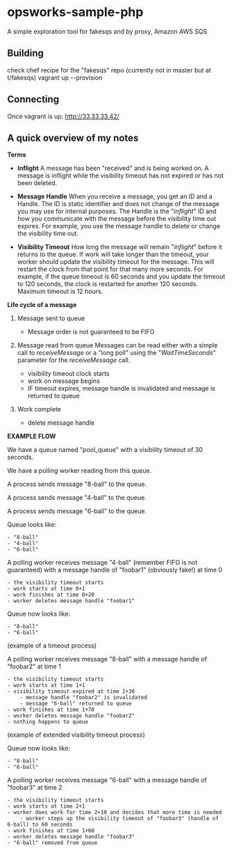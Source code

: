 # opsworks-sample-php

A simple exploration tool for fakesqs and by proxy, Amazon AWS SQS

## Building
check chef recipe for the "fakesqs" repo (currently not in master but at t/fakesqs)
vagrant up --provision

## Connecting

Once vagrant is up: http://33.33.33.42/


## A quick overview of my notes


**Terms**

- **Inflight**
    A message has been "received" and is being worked on.  A message is inflight while the visibility timeout has not expired or has not been deleted.

- **Message Handle**
    When you receive a message, you get an ID and a Handle.  The ID is static identifier and does not change of the message you may use for internal purposes.  The Handle is the "_inflight_" ID and how you communicate with the message before the visibility time out expires.  For example, you use the message handle to delete or change the visibility time out.

- **Visibility Timeout**
    How long the message will remain "_inflight_" before it returns to the queue.  If work will take longer than the timeout, your worker should update the visibility timeout for the message.  This will restart the clock from that point for that many more seconds.  For example, if the queue timeout is 60 seconds and you update the timeout to 120 seconds, the clock is restarted for another 120 seconds.  Maximum timeout is 12 hours.
   

**Life cycle of a message**

1. Message sent to queue
    - Message order is not guaranteed to be FIFO
2. Message read from queue
    Messages can be read either with a simple call to _receiveMessage_ or a "long poll" using the "_WaitTimeSeconds_" parameter for the _receiveMessage_ call.

    - visibility timeout clock starts
    - work on message begins
    - IF timeout expires, message handle is invalidated and message is returned to queue
3. Work complete
    - delete message handle 


**EXAMPLE FLOW**

We have a queue named "pool_queue" with a visibility timeout of 30 seconds.

We have a polling worker reading from this queue.

A process sends message "8-ball" to the queue.

A process sends message "4-ball" to the queue.

A process sends message "6-ball" to the queue.

Queue looks like:

    - "8-ball"
    - "4-ball" 
    - "6-ball"


A polling worker receives message "4-ball" (remember FIFO is not guaranteed) with a message handle of "foobar1" (obviously fake!) at time 0

    - the visibility timeout starts
    - work starts at time 0+1
    - work finishes at time 0+20
    - worker deletes message handle "foobar1"


Queue now looks like:

    - "8-ball"
    - "6-ball"

(example of a timeout process)

A polling worker receives message "8-ball" with a message handle of "foobar2" at time 1

    - the visibility timeout starts
    - work starts at time 1+1
    - visibility timeout expired at time 1+30
        - message handle "foobar2" is invalidated
        - message "6-ball" returned to queue
    - work finishes at time 1+70
    - worker deletes message handle "foobar2"
    - nothing happens to queue

(example of extended visibility timeout process)

Queue now looks like:

    - "8-ball"
    - "6-ball"

A polling worker receives message "6-ball" with a message handle of "foobar3" at time 2

    - the visibility timeout starts
    - work starts at time 2+1
    - worker does work for time 2+10 and decides that more time is needed
        - worker steps up the visibility timeout of "foobar3" (handle of 6-ball) to 60 seconds
    - work finishes at time 1+60
    - worker deletes message handle "foobar3"
    - "6-ball" removed from queue






